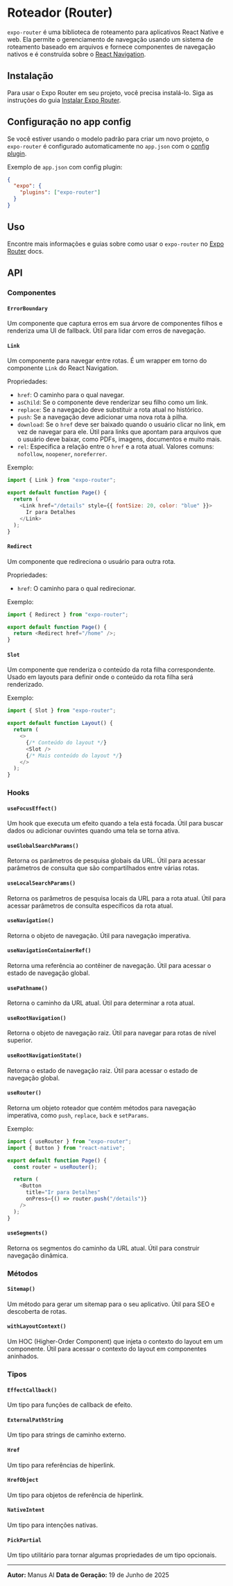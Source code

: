 # Roteador (Router)

`expo-router` é uma biblioteca de roteamento para aplicativos React Native e web. Ela permite o gerenciamento de navegação usando um sistema de roteamento baseado em arquivos e fornece componentes de navegação nativos e é construída sobre o [React Navigation](https://reactnavigation.org/).

## Instalação

Para usar o Expo Router em seu projeto, você precisa instalá-lo. Siga as instruções do guia [Instalar Expo Router](https://docs.expo.dev/router/installation/).

## Configuração no app config

Se você estiver usando o modelo padrão para criar um novo projeto, o `expo-router` é configurado automaticamente no `app.json` com o [config plugin](https://docs.expo.dev/guides/config-plugins/).

Exemplo de `app.json` com config plugin:

```json
{
  "expo": {
    "plugins": ["expo-router"]
  }
}
```

## Uso

Encontre mais informações e guias sobre como usar o `expo-router` no [Expo Router](https://docs.expo.dev/router/introduction/) docs.

## API

### Componentes

#### `ErrorBoundary`

Um componente que captura erros em sua árvore de componentes filhos e renderiza uma UI de fallback. Útil para lidar com erros de navegação.

#### `Link`

Um componente para navegar entre rotas. É um wrapper em torno do componente `Link` do React Navigation.

Propriedades:

*   `href`: O caminho para o qual navegar.
*   `asChild`: Se o componente deve renderizar seu filho como um link.
*   `replace`: Se a navegação deve substituir a rota atual no histórico.
*   `push`: Se a navegação deve adicionar uma nova rota à pilha.
*   `download`: Se o `href` deve ser baixado quando o usuário clicar no link, em vez de navegar para ele. Útil para links que apontam para arquivos que o usuário deve baixar, como PDFs, imagens, documentos e muito mais.
*   `rel`: Especifica a relação entre o `href` e a rota atual. Valores comuns: `nofollow`, `noopener`, `noreferrer`.

Exemplo:

```javascript
import { Link } from "expo-router";

export default function Page() {
  return (
    <Link href="/details" style={{ fontSize: 20, color: "blue" }}>
      Ir para Detalhes
    </Link>
  );
}
```

#### `Redirect`

Um componente que redireciona o usuário para outra rota.

Propriedades:

*   `href`: O caminho para o qual redirecionar.

Exemplo:

```javascript
import { Redirect } from "expo-router";

export default function Page() {
  return <Redirect href="/home" />;
}
```

#### `Slot`

Um componente que renderiza o conteúdo da rota filha correspondente. Usado em layouts para definir onde o conteúdo da rota filha será renderizado.

Exemplo:

```javascript
import { Slot } from "expo-router";

export default function Layout() {
  return (
    <>
      {/* Conteúdo do layout */}
      <Slot />
      {/* Mais conteúdo do layout */}
    </>
  );
}
```

### Hooks

#### `useFocusEffect()`

Um hook que executa um efeito quando a tela está focada. Útil para buscar dados ou adicionar ouvintes quando uma tela se torna ativa.

#### `useGlobalSearchParams()`

Retorna os parâmetros de pesquisa globais da URL. Útil para acessar parâmetros de consulta que são compartilhados entre várias rotas.

#### `useLocalSearchParams()`

Retorna os parâmetros de pesquisa locais da URL para a rota atual. Útil para acessar parâmetros de consulta específicos da rota atual.

#### `useNavigation()`

Retorna o objeto de navegação. Útil para navegação imperativa.

#### `useNavigationContainerRef()`

Retorna uma referência ao contêiner de navegação. Útil para acessar o estado de navegação global.

#### `usePathname()`

Retorna o caminho da URL atual. Útil para determinar a rota atual.

#### `useRootNavigation()`

Retorna o objeto de navegação raiz. Útil para navegar para rotas de nível superior.

#### `useRootNavigationState()`

Retorna o estado de navegação raiz. Útil para acessar o estado de navegação global.

#### `useRouter()`

Retorna um objeto roteador que contém métodos para navegação imperativa, como `push`, `replace`, `back` e `setParams`.

Exemplo:

```javascript
import { useRouter } from "expo-router";
import { Button } from "react-native";

export default function Page() {
  const router = useRouter();

  return (
    <Button
      title="Ir para Detalhes"
      onPress={() => router.push("/details")}
    />
  );
}
```

#### `useSegments()`

Retorna os segmentos do caminho da URL atual. Útil para construir navegação dinâmica.

### Métodos

#### `Sitemap()`

Um método para gerar um sitemap para o seu aplicativo. Útil para SEO e descoberta de rotas.

#### `withLayoutContext()`

Um HOC (Higher-Order Component) que injeta o contexto do layout em um componente. Útil para acessar o contexto do layout em componentes aninhados.

### Tipos

#### `EffectCallback()`

Um tipo para funções de callback de efeito.

#### `ExternalPathString`

Um tipo para strings de caminho externo.

#### `Href`

Um tipo para referências de hiperlink.

#### `HrefObject`

Um tipo para objetos de referência de hiperlink.

#### `NativeIntent`

Um tipo para intenções nativas.

#### `PickPartial`

Um tipo utilitário para tornar algumas propriedades de um tipo opcionais.

---

**Autor:** Manus AI
**Data de Geração:** 19 de Junho de 2025

